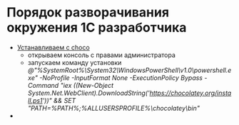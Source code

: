 # Порядок разворачивания окружения 1С разработчика
* [Устанавливаем c choco](https://chocolatey.org/install)
    * открываем консоль с правами администратора
    * запускаем команду установки _@"%SystemRoot%\System32\WindowsPowerShell\v1.0\powershell.exe" -NoProfile -InputFormat None -ExecutionPolicy Bypass -Command "iex ((New-Object System.Net.WebClient).DownloadString('https://chocolatey.org/install.ps1'))" && SET "PATH=%PATH%;%ALLUSERSPROFILE%\chocolatey\bin"_
* 